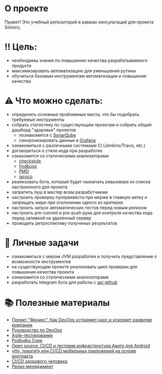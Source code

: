 # О проекте

Привет! Это учебный репозиторий в рамках консультаций для проекта Solvery.

# ‼️ Цель:

- необходимы знания по повышению качества разрабатываемого продукта
- максимизировать автоматизацию для уменьшения рутины
- обучиться базовым инструментам автоматизации и повышения качества

# ⚠️ Что можно сделать:

- определить основные проблемные места, что бы подобрать требуемые инструменты
- собрать статистику по существующим проектам и собрать общий дашборд "здоровья" проектов
    - познакомится с [SonarQube](https://www.sonarqube.org)
    - синхронизировать данные в [Grafana](https://grafana.com)
- ознакомиться с различными системами CI (Jenkins/Travis, etc.)
- договориться о стиле кода при разработке
- ознакомится со статическими анализаторами
    - [checkstyle](https://checkstyle.sourceforge.io)
    - [findbugs](http://findbugs.sourceforge.net)
    - [PMD](https://pmd.github.io)
    - [jacoco](https://github.com/jacoco/jacoco)
- реализовать бота, который будет назначать ревьювера из списка настроенного для проекта
- запретить пуш в мастер всем разработчикам
- настроить проверку пуллреквеста при мерже в главную ветку и запрещать мере при отклонении одного из критерия
- настроить запуск автоматических тестов перед новым релизом
- настроить pre-commit и pre-push руки для контроля качества кода перед заливкой на удаленный сервер
- проводить ретроспективу полученых результатов

# 🔎 Личные задачи

- ознакомиться с миром JVM разработки и получить представление о возможности инструментов
- на существующем проекте реализовать цикл проверки для повышения качества проекта
- ознакомится со статическими анализаторами
- разработать telegram бота для работы с [api github](https://www.google.com/url?sa=t&rct=j&q=&esrc=s&source=web&cd=&ved=2ahUKEwjxtqeY3_LxAhURyosKHcUZDE8QFjABegQIBRAD&url=https%3A%2F%2Fdeveloper.github.com%2Fv3%2F&usg=AOvVaw0ZLcrC9kHFI9ae0GbyeqbP)

# 📚 Полезные материалы

- [Проект "Феникс". Как DevOps устраняет хаос и ускоряет развитие компании](https://www.ozon.ru/product/proekt-feniks-kak-devops-ustranyaet-haos-i-uskoryaet-razvitie-kompanii-spafford-dzhordzh-ber-kevin-208475883/?stat=YW5fMQ%3D%3D)
- [Руководство по DevOps](https://www.mann-ivanov-ferber.ru/books/rukovodstvo-po-devops/)
- [Agile-тестирование](https://www.mann-ivanov-ferber.ru/books/agile-testirovanie/?utm_medium=cpc&utm_source=google&utm_campaign=dynamic_Moscow&utm_term=&gclid=Cj0KCQjw6NmHBhD2ARIsAI3hrM1X5JVub3PYGyuSyX3ggraR0etUpQ75A_R5VOUOD6EPN2TS44L0a-MaAvzHEALw_wcB)
- [Podlodka Crew](https://podlodka.io/crew)
- [Open source: CI/CD и тестовая инфраструктура Авито для Android](https://habr.com/ru/company/avito/blog/496036/)
- [«Ну, покати!» или CI/CD мобильных приложений на основе контракта](https://habr.com/ru/company/avito/blog/516812/)
- [CI/CD здорового человека](https://appsconf.ru/spb/2019/abstracts/5443)
- [Релиз-менеджмент](https://podlodka.io/113)